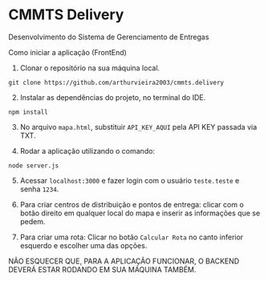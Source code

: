 # CMMTS Delivery
Desenvolvimento do Sistema de Gerenciamento de Entregas

Como iniciar a aplicação (FrontEnd)

1. Clonar o repositório na sua máquina local.

  ```git clone https://github.com/arthurvieira2003/cmmts.delivery```

2. Instalar as dependências do projeto, no terminal do IDE.

  ```npm install```

3. No arquivo `mapa.html`, substituir `API_KEY_AQUI` pela API KEY passada via TXT.

4. Rodar a aplicação utilizando o comando:

  ```node server.js```

5. Acessar `localhost:3000` e fazer login com o usuário `teste.teste` e senha `1234`.

6. Para criar centros de distribuição e pontos de entrega: clicar com o botão direito em qualquer local do mapa e inserir as informações que se pedem.

7. Para criar uma rota: Clicar no botão `Calcular Rota` no canto inferior esquerdo e escolher uma das opções.

NÃO ESQUECER QUE, PARA A APLICAÇÃO FUNCIONAR, O BACKEND DEVERÁ ESTAR RODANDO EM SUA MÁQUINA TAMBÉM.
